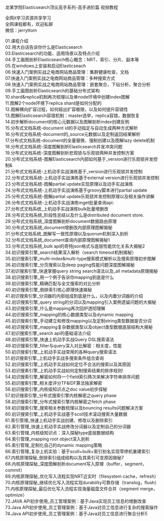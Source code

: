 龙某学院Elasticsearch顶尖高手系列-高手进阶篇 视频教程

全网it学习资源共享学习<br>全网课程都有，欢迎私聊<br>微信：jerryttom<br>

01.课程介绍<br> 02.用大白话告诉你什么是Elasticsearch<br> 03.Elasticsearch的功能、适用场景以及特点介绍<br> 04.手工画图剖析Elasticsearch核心概念：NRT、索引、分片、副本等<br> 05.在windows上安装和启动Elasticseach<br> 06.快速入门案例实战之电商网站商品管理：集群健康检查，文档<br> 07.快速入门案例实战之电商网站商品管理：多种搜索方式<br> 08.快速入门案例实战之电商网站商品管理：嵌套聚合，下钻分析，聚合分析<br> 09.手工画图剖析Elasticsearch的基础分布式架构<br> 10.shard&amp;replica机制再次梳理以及单node环境中创建index图解<br> 11.图解2个node环境下replica shard是如何分配的<br> 12.图解横向扩容过程，如何超出扩容极限，以及如何提升容错性<br> 13.图解Elasticsearch容错机制：master选举，replica容错，数据恢复<br> 14.初步解析document的核心元数据以及图解剖析index创建反例<br> 15.分布式文档系统-document id的手动指定与自动生成两种方式解析<br> 16.分布式文档系统-document的_source元数据以及定制返回结果解析<br> 17.分布式文档系统-document的全量替换、强制创建以及图解lazy delete机制<br> 18.分布式文档系统-深度图解剖析Elasticsearch并发冲突问题<br> 19.分布式文档系统-深度图解剖析悲观锁与乐观锁两种并发控制方案<br> 20.分布式文档系统-图解Elasticsearch内部如何基于_version进行乐观锁并发控制&amp;<br> 21.分布式文档系统-上机动手实战演练基于_version进行乐观锁并发控制<br> 22.分布式文档系统-上机动手实战演练基于external version进行乐观锁并发控制<br> 23.分布式文档系统-图解partial update实现原理以及动手实战演练<br> 24.分布式文档系统-上机动手实战演练基于groovy脚本进行partial update<br> 25.分布式文档系统-图解partial update乐观锁并发控制原理以及相关操作讲解<br> 26.分布式文档系统-上机动手实战演练mget批量查询api:<br> 27.分布式文档系统_上机动手实战演练bulk批量增删改<br> 28.分布式文档系统_阶段性总结以及什么是distributed document store.<br> 29.分布式文档系统_深度图解剖析document数据路由原理<br> 30.分布式文档系统_document增删改内部原理图解揭秘<br> 31.分布式文档系统_图解写一致性原理以及quorum机制深入剖析<br> 32.分布式文档系统_document查询内部原理图解揭秘1<br> 33.分布式文档系统_bulk api的奇特json格式与底层性能优化关系大揭秘2<br> 34.初识搜索引擎_search结果深入解析（search timeout机制揭秘）<br> 35.初识搜索引擎_multi-index&amp;multi-type搜索模式解析以及搜索原理初步图解<br> 36.初识搜索引擎_分页搜索以及deep paging性能问题深度图解揭秘<br> 37.初识搜索引擎_快速掌握query string search语法以及_all metadata原理揭秘<br> 38.初识搜索引擎_用一个例子告诉你mapping到底是什么<br> 39.初识搜索引擎_精确匹配与全文搜索的对比分析<br> 40.初识搜索引擎_倒排索引核心原理快速揭秘<br> 41.初识搜索引擎_分词器的内部组成到底是什么，以及内置分词器的介绍<br> 42.初识搜索引擎_query string的分词以及mapping引入案例遗留问题的大揭秘<br> 43.初识搜索引擎_什么是mapping再次回炉透彻理解<br> 44.初识搜索引擎_mapping的核心数据类型以及dynamic mapping<br> 45.初识搜索引擎_手动建立和修改mapping以及定制string类型数据是否分词<br> 46.初识搜索引擎_mapping复杂数据类型以及object类型数据底层结构大揭秘<br> 47.初识搜索引擎_search api的基础语法介绍<br> 48.初识搜索引擎_快速上机动手实战Query DSL搜索语法<br> 49.初识搜索引擎_filter与query深入对比解密：相关度，性能<br> 50.初识搜索引擎_上机动手实战常用的各种query搜索语法<br> 51.初识搜索引擎_上机动手实战多搜索条件组合查询<br> 52.初识搜索引擎_上机动手实战如何定位不合法的搜索以及其原因<br> 53.初识搜素引擎_上机动手实战如何定制搜索结果的排序规则!<br> 54.初识搜索引擎_解密如何将一个field索引两次来解决字符串排序问题<br> 55.初识搜索引擎_相关度评分TF&amp;IDF算法独家解密<br> 56.初识搜索引擎_内核级知识点之doc value初步探秘<br> 57.初识搜索引擎_分布式搜索引擎内核解密之query phase<br> 58.初识搜索引擎_分布式搜索引擎内核解密之fetch phase<br> 59.初识搜索引擎_搜索相关参数梳理以及bouncing results问题解决方案<br> 60.初识搜索引擎_上机动手实战基于scoll技术滚动搜索大量数据<br> 61.索引管理_快速上机动手实战创建、修改以及删除索引<br> 62.索引管理_快速上机动手实战修改分词器以及定制自己的分词器<br> 63.索引管理_内核级知识点：深入探秘type底层数据结构<br> 64.索引管理_mapping root object深入剖析<br> 65.索引管理_定制化自己的dynamic mapping策略<br> 66.索引管理_复杂上机实验：基于scoll+bulk+索引别名实现零停机重建索引<br> 67.内核原理探秘_倒排索引组成结构以及其索引可变原因揭秘7<br> 68.内核原理探秘_深度图解剖析document写入原理（buffer，segment，commit）<br> 69.内核原理探秘_优化写入流程实现NRT近实时（filesystem cache，refresh）<br> 70.内核原理探秘_继续优化写入流程实现durability可靠存储（translog，flush）<br> 71.内核原理探秘_最后优化写入流程实现海量磁盘文件合并（segment merge，optimize）<br> 72.JAVA&nbsp;API初步使用_员工管理案例：基于Java实现员工信息的增删改查<br> 73.Java API初步使用_员工管理案例：基于Java对员工信息进行复杂的搜索操作<br> 74.Java API初步使用_员工管理案例：基于Java对员工信息进行聚合分析5